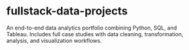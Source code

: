 # fullstack-data-projects
An end-to-end data analytics portfolio combining Python, SQL, and Tableau. Includes full case studies with data cleaning, transformation, analysis, and visualization workflows.
